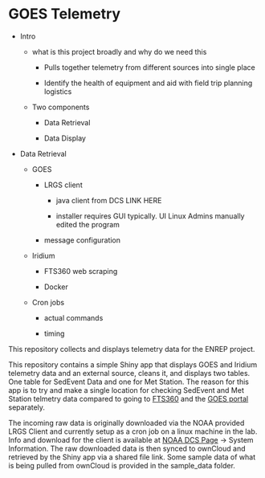 # GOES Telemetry

-   Intro

    -   what is this project broadly and why do we need this

        -   Pulls together telemetry from different sources into single place

        -   Identify the health of equipment and aid with field trip planning logistics

    -   Two components

        -   Data Retrieval

        -   Data Display

-   Data Retrieval

    -   GOES

        -   LRGS client

            -   java client from DCS LINK HERE

            -   installer requires GUI typically. UI Linux Admins manually edited the program

        -   message configuration

    -   Iridium

        -   FTS360 web scraping

        -   Docker

    -   Cron jobs

        -   actual commands

        -   timing

This repository collects and displays telemetry data for the ENREP project.

This repository contains a simple Shiny app that displays GOES and Iridium telemetry data and an external source, cleans it, and displays two tables. One table for SedEvent Data and one for Met Station. The reason for this app is to try and make a single location for checking SedEvent and Met Station telmetry data compared to going to [FTS360](https://360.ftsinc.com/) and the [GOES portal](https://dcs1.noaa.gov) separately.

The incoming raw data is originally downloaded via the NOAA provided LRGS Client and currently setup as a cron job on a linux machine in the lab. Info and download for the client is available at [NOAA DCS Page](https://dcs1.noaa.gov) -\> System Information. The raw downloaded data is then synced to ownCloud and retrieved by the Shiny app via a shared file link. Some sample data of what is being pulled from ownCloud is provided in the sample_data folder.
